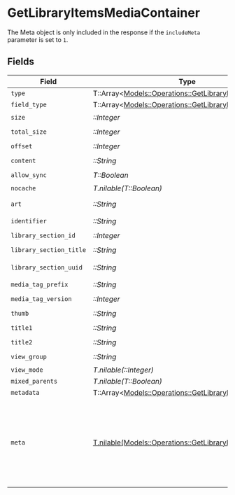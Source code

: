 # GetLibraryItemsMediaContainer

The Meta object is only included in the response if the `includeMeta` parameter is set to `1`.



## Fields

| Field                                                                                                         | Type                                                                                                          | Required                                                                                                      | Description                                                                                                   | Example                                                                                                       |
| ------------------------------------------------------------------------------------------------------------- | ------------------------------------------------------------------------------------------------------------- | ------------------------------------------------------------------------------------------------------------- | ------------------------------------------------------------------------------------------------------------- | ------------------------------------------------------------------------------------------------------------- |
| `type`                                                                                                        | T::Array<[Models::Operations::GetLibraryItemsType](../../models/operations/getlibraryitemstype.md)>           | :heavy_minus_sign:                                                                                            | N/A                                                                                                           |                                                                                                               |
| `field_type`                                                                                                  | T::Array<[Models::Operations::GetLibraryItemsFieldType](../../models/operations/getlibraryitemsfieldtype.md)> | :heavy_minus_sign:                                                                                            | N/A                                                                                                           |                                                                                                               |
| `size`                                                                                                        | *::Integer*                                                                                                   | :heavy_check_mark:                                                                                            | N/A                                                                                                           | 70                                                                                                            |
| `total_size`                                                                                                  | *::Integer*                                                                                                   | :heavy_check_mark:                                                                                            | N/A                                                                                                           | 170                                                                                                           |
| `offset`                                                                                                      | *::Integer*                                                                                                   | :heavy_check_mark:                                                                                            | N/A                                                                                                           | 0                                                                                                             |
| `content`                                                                                                     | *::String*                                                                                                    | :heavy_check_mark:                                                                                            | N/A                                                                                                           | secondary                                                                                                     |
| `allow_sync`                                                                                                  | *T::Boolean*                                                                                                  | :heavy_check_mark:                                                                                            | N/A                                                                                                           | true                                                                                                          |
| `nocache`                                                                                                     | *T.nilable(T::Boolean)*                                                                                       | :heavy_minus_sign:                                                                                            | N/A                                                                                                           | true                                                                                                          |
| `art`                                                                                                         | *::String*                                                                                                    | :heavy_check_mark:                                                                                            | N/A                                                                                                           | /:/resources/movie-fanart.jpg                                                                                 |
| `identifier`                                                                                                  | *::String*                                                                                                    | :heavy_check_mark:                                                                                            | N/A                                                                                                           | com.plexapp.plugins.library                                                                                   |
| `library_section_id`                                                                                          | *::Integer*                                                                                                   | :heavy_check_mark:                                                                                            | N/A                                                                                                           | 1                                                                                                             |
| `library_section_title`                                                                                       | *::String*                                                                                                    | :heavy_check_mark:                                                                                            | N/A                                                                                                           | Movies                                                                                                        |
| `library_section_uuid`                                                                                        | *::String*                                                                                                    | :heavy_check_mark:                                                                                            | N/A                                                                                                           | 322a231a-b7f7-49f5-920f-14c61199cd30                                                                          |
| `media_tag_prefix`                                                                                            | *::String*                                                                                                    | :heavy_check_mark:                                                                                            | N/A                                                                                                           | /system/bundle/media/flags/                                                                                   |
| `media_tag_version`                                                                                           | *::Integer*                                                                                                   | :heavy_check_mark:                                                                                            | N/A                                                                                                           | 1701731894                                                                                                    |
| `thumb`                                                                                                       | *::String*                                                                                                    | :heavy_check_mark:                                                                                            | N/A                                                                                                           | /:/resources/movie.png                                                                                        |
| `title1`                                                                                                      | *::String*                                                                                                    | :heavy_check_mark:                                                                                            | N/A                                                                                                           | Movies                                                                                                        |
| `title2`                                                                                                      | *::String*                                                                                                    | :heavy_check_mark:                                                                                            | N/A                                                                                                           | Recently Released                                                                                             |
| `view_group`                                                                                                  | *::String*                                                                                                    | :heavy_check_mark:                                                                                            | N/A                                                                                                           | movie                                                                                                         |
| `view_mode`                                                                                                   | *T.nilable(::Integer)*                                                                                        | :heavy_minus_sign:                                                                                            | N/A                                                                                                           | 65592                                                                                                         |
| `mixed_parents`                                                                                               | *T.nilable(T::Boolean)*                                                                                       | :heavy_minus_sign:                                                                                            | N/A                                                                                                           | true                                                                                                          |
| `metadata`                                                                                                    | T::Array<[Models::Operations::GetLibraryItemsMetadata](../../models/operations/getlibraryitemsmetadata.md)>   | :heavy_minus_sign:                                                                                            | N/A                                                                                                           |                                                                                                               |
| `meta`                                                                                                        | [T.nilable(Models::Operations::GetLibraryItemsMeta)](../../models/operations/getlibraryitemsmeta.md)          | :heavy_minus_sign:                                                                                            | The Meta object is only included in the response if the `includeMeta` parameter is set to `1`.<br/>           |                                                                                                               |